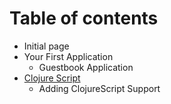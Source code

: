 # Table of contents

* Initial page
* Your First Application
  * Guestbook Application
* [Clojure Script](clojure-script/README.md)
  * Adding ClojureScript Support

